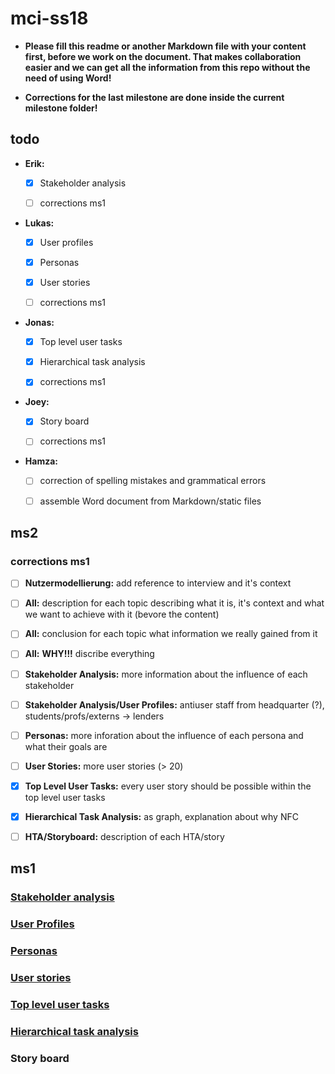 # mci-ss18

- **Please fill this readme or another Markdown file with your content first, 
before we work on the document. That makes collaboration easier and we can 
get all the information from this repo without the need of using Word!**

- **Corrections for the last milestone are done inside the current milestone
  folder!**

## todo

- **Erik:** 

  - [x] Stakeholder analysis

  - [ ] corrections ms1 

- **Lukas:** 

  - [x] User profiles 
  
  - [x] Personas 
  
  - [x] User stories

  - [ ] corrections ms1

- **Jonas:** 

  - [x] Top level user tasks 
  
  - [x] Hierarchical task analysis

  - [x] corrections ms1

- **Joey:** 

  - [x] Story board

  - [ ] corrections ms1

- **Hamza:**

  - [ ] correction of spelling mistakes and grammatical errors
  
  - [ ] assemble Word document from Markdown/static files

## ms2

### corrections ms1

- [ ] **Nutzermodellierung:** add reference to interview and it's context

- [ ] **All:** description for each topic describing what it is, it's context and what we
      want to achieve with it (bevore the content)

- [ ] **All:** conclusion for each topic what information we really gained from it

- [ ] **All:** **WHY!!!** discribe everything

- [ ] **Stakeholder Analysis:** more information about the influence of each stakeholder

- [ ] **Stakeholder Analysis/User Profiles:** antiuser staff from headquarter (?),
    students/profs/externs -> lenders

- [ ] **Personas:** more inforation about the influence of each persona and what their goals are

- [ ] **User Stories:** more user stories (> 20)

- [x] **Top Level User Tasks:** every user story should be possible within the top level user tasks

- [x] **Hierarchical Task Analysis:** as graph, explanation about why NFC

- [ ] **HTA/Storyboard:** description of each HTA/story

## ms1

### [Stakeholder analysis](https://github.com/lulugo19/mci-ss18/blob/master/ms1/Steakholderanalysis.md)

### [User Profiles](https://github.com/lulugo19/mci-ss18/blob/master/ms1/UserProfiles.md)

### [Personas](https://github.com/lulugo19/mci-ss18/blob/master/ms1/Personas.md)

### [User stories](https://github.com/lulugo19/mci-ss18/blob/master/ms1/UserStories.md)

### [Top level user tasks](https://github.com/lulugo19/mci-ss18/blob/master/ms1/top_level_user_tasks.md)

### [Hierarchical task analysis](https://github.com/lulugo19/mci-ss18/blob/master/ms1/hierarchical_task_analysis.md)

### Story board
